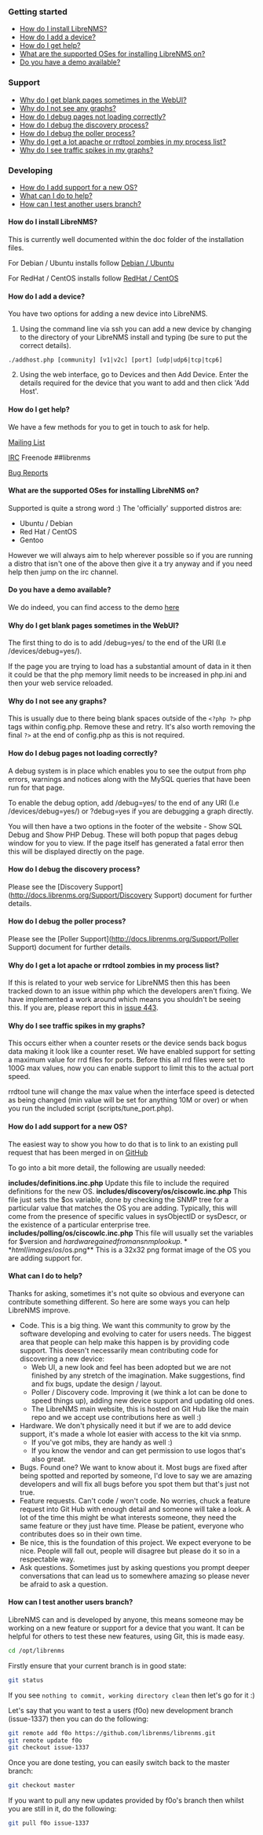 ### Getting started
 - [How do I install LibreNMS?](#faq1)
 - [How do I add a device?](#faq2)
 - [How do I get help?](#faq3)
 - [What are the supported OSes for installing LibreNMS on?](#faq4)
 - [Do you have a demo available?](#faq5)

### Support
 - [Why do I get blank pages sometimes in the WebUI?](#faq6)
 - [Why do I not see any graphs?](#faq10)
 - [How do I debug pages not loading correctly?](#faq7)
 - [How do I debug the discovery process?](#faq11)
 - [How do I debug the poller process?](#faq12)
 - [Why do I get a lot apache or rrdtool zombies in my process list?](#faq14)
 - [Why do I see traffic spikes in my graphs?](#faq15)

### Developing
 - [How do I add support for a new OS?](#faq8)
 - [What can I do to help?](#faq9)
 - [How can I test another users branch?](#faq13)

#### <a name="faq1"> How do I install LibreNMS?</a>

This is currently well documented within the doc folder of the installation files.

For Debian / Ubuntu installs follow [Debian / Ubuntu](http://docs.librenms.org/Installation/Installation-(Debian-Ubuntu))

For RedHat / CentOS installs follow [RedHat / CentOS](http://docs.librenms.org/Installation/Installation-(RHEL-CentOS))

#### <a name="faq2"> How do I add a device?</a>

You have two options for adding a new device into LibreNMS.

 1. Using the command line via ssh you can add a new device by changing to the directory of your LibreNMS install and typing (be sure to put the correct details).

```ssh
./addhost.php [community] [v1|v2c] [port] [udp|udp6|tcp|tcp6]
```

 2. Using the web interface, go to Devices and then Add Device. Enter the details required for the device that you want to add and then click 'Add Host'.

#### <a name="faq3"> How do I get help?</a>

We have a few methods for you to get in touch to ask for help.

[Mailing List](https://groups.google.com/forum/#!forum/librenms-project)

[IRC](https://webchat.freenode.net/) Freenode ##librenms

[Bug Reports](https://github.com/librenms/librenms/issues)

#### <a name="faq4"> What are the supported OSes for installing LibreNMS on?</a>

Supported is quite a strong word :) The 'officially' supported distros are:

 - Ubuntu / Debian
 - Red Hat / CentOS
 - Gentoo

However we will always aim to help wherever possible so if you are running a distro that isn't one of the above then give it a try anyway and if you need help then jump on the irc channel.

#### <a name="faq5"> Do you have a demo available?</a>

We do indeed, you can find access to the demo [here](https://demo.librenms.org)

#### <a name="faq6"> Why do I get blank pages sometimes in the WebUI?</a>

The first thing to do is to add /debug=yes/ to the end of the URI (I.e /devices/debug=yes/).

If the page you are trying to load has a substantial amount of data in it then it could be that the php memory limit needs to be increased in php.ini and then your web service reloaded.

#### <a name="faq10"> Why do I not see any graphs?</a>

This is usually due to there being blank spaces outside of the `<?php ?>` php tags within config.php. Remove these and retry. 
It's also worth removing the final `?>` at the end of config.php as this is not required. 

#### <a name="faq7"> How do I debug pages not loading correctly?</a>

A debug system is in place which enables you to see the output from php errors, warnings and notices along with the MySQL queries that have been run for that page.

To enable the debug option, add /debug=yes/ to the end of any URI (I.e /devices/debug=yes/) or ?debug=yes if you are debugging a graph directly.

You will then have a two options in the footer of the website - Show SQL Debug and Show PHP Debug. These will both popup that pages debug window for you to view. If the page itself has generated a fatal error then this will be displayed directly on the page.

#### <a name="faq11"> How do I debug the discovery process?</a>

Please see the [Discovery Support](http://docs.librenms.org/Support/Discovery Support) document for further details.

#### <a name="faq12"> How do I debug the poller process?</a>

Please see the [Poller Support](http://docs.librenms.org/Support/Poller Support) document for further details.

#### <a name="faq14"> Why do I get a lot apache or rrdtool zombies in my process list?</a>

If this is related to your web service for LibreNMS then this has been tracked down to an issue within php which the developers aren't fixing. We have implemented a work around which means you 
shouldn't be seeing this. If you are, please report this in [issue 443](https://github.com/librenms/librenms/issues/443).

#### <a name="faq15"> Why do I see traffic spikes in my graphs?</a>

This occurs either when a counter resets or the device sends back bogus data making it look like a counter reset. We have enabled support for setting a maximum value for rrd files for ports. 
Before this all rrd files were set to 100G max values, now you can enable support to limit this to the actual port speed.

rrdtool tune will change the max value when the interface speed is detected as being changed (min value will be set for anything 10M or over) or when you run the included script (scripts/tune_port.php).

#### <a name="faq8"> How do I add support for a new OS?</a>

The easiest way to show you how to do that is to link to an existing pull request that has been merged in on [GitHub](https://github.com/librenms/librenms/pull/352/files)

To go into a bit more detail, the following are usually needed:

**includes/definitions.inc.php**
Update this file to include the required definitions for the new OS.
**includes/discovery/os/ciscowlc.inc.php**
This file just sets the $os variable, done by checking the SNMP tree for a particular value that matches the OS you are adding.  Typically, this will come from the presence of specific values in
sysObjectID or sysDescr, or the existence of a particular enterprise tree.
**includes/polling/os/ciscowlc.inc.php**
This file will usually set the variables for $version and $hardware gained from an snmp lookup.
**html/images/os/$os.png**
This is a 32x32 png format image of the OS you are adding support for.

#### <a name="faq9"> What can I do to help?</a>

Thanks for asking, sometimes it's not quite so obvious and everyone can contribute something different. So here are some ways you can help LibreNMS improve.

- Code. This is a big thing. We want this community to grow by the software developing and evolving to cater for users needs. The biggest area that people can help make this happen is by providing code support. This doesn't necessarily mean contributing code for discovering a new device:
    - Web UI, a new look and feel has been adopted but we are not finished by any stretch of the imagination. Make suggestions, find and fix bugs, update the design / layout.
    - Poller / Discovery code. Improving it (we think a lot can be done to speed things up), adding new device support and updating old ones.
    - The LibreNMS main website, this is hosted on Git Hub like the main repo and we accept use contributions here as well :)
- Hardware. We don't physically need it but if we are to add device support, it's made a whole lot easier with access to the kit via snmp.
    - If you've got mibs, they are handy as well :)
    - If you know the vendor and can get permission to use logos that's also great.
- Bugs. Found one? We want to know about it. Most bugs are fixed after being spotted and reported by someone, I'd love to say we are amazing developers and will fix all bugs before you spot them but that's just not true.
- Feature requests. Can't code / won't code. No worries, chuck a feature request into Git Hub with enough detail and someone will take a look. A lot of the time this might be what interests someone, they need the same feature or they just have time. Please be patient, everyone who contributes does so in their own time.
- Be nice, this is the foundation of this project. We expect everyone to be nice. People will fall out, people will disagree but please do it so in a respectable way.
- Ask questions. Sometimes just by asking questions you prompt deeper conversations that can lead us to somewhere amazing so please never be afraid to ask a question.

#### <a name="faq13"> How can I test another users branch?</a>

LibreNMS can and is developed by anyone, this means someone may be working on a new feature or support for a device that you want. 
It can be helpful for others to test these new features, using Git, this is made easy.

```bash
cd /opt/librenms
```

Firstly ensure that your current branch is in good state:
```bash
git status
```

If you see `nothing to commit, working directory clean` then let's go for it :)

Let's say that you want to test a users (f0o) new development branch (issue-1337) then you can do the following:
 
```bash
git remote add f0o https://github.com/librenms/librenms.git
git remote update f0o
git checkout issue-1337
```

Once you are done testing, you can easily switch back to the master branch:

```bash
git checkout master
```

If you want to pull any new updates provided by f0o's branch then whilst you are still in it, do the following:

```bash
git pull f0o issue-1337
```

